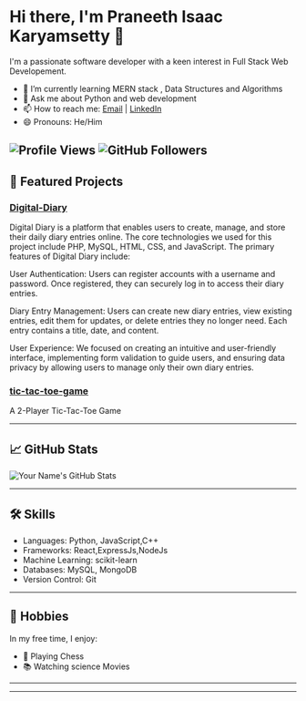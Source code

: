 # Hi there, I'm Praneeth Isaac Karyamsetty 👋

I'm a passionate software developer with a keen interest in Full Stack Web Developement.

- 🌱 I’m currently learning  MERN stack , Data Structures and Algorithms
- 💬 Ask me about Python and web development
- 📫 How to reach me: [Email](mailto:karyamsettypraneethisaac@example.com) |  [LinkedIn](https://www.linkedin.com/in/praneeth-isaac-karyamsetty-1823a1242/)
- 😄 Pronouns: He/Him

![Profile Views](https://komarev.com/ghpvc/?username=praneeth2862)
![GitHub Followers](https://img.shields.io/github/followers/praneeth2862?label=Followers&style=social)
---

## 🚀 Featured Projects

### [Digital-Diary](https://github.com/Praneeth2862/Digital-Diary-Website-Project)
Digital Diary is a platform that enables users to create, manage, and store their daily diary entries online. The core technologies we used for this project include PHP, MySQL, HTML, CSS, and JavaScript.
The primary features of Digital Diary include:

User Authentication: Users can register accounts with a username and password. Once registered, they can securely log in to access their diary entries.

Diary Entry Management: Users can create new diary entries, view existing entries, edit them for updates, or delete entries they no longer need. Each entry contains a title, date, and content.

User Experience: We focused on creating an intuitive and user-friendly interface, implementing form validation to guide users, and ensuring data privacy by allowing users to manage only their own diary entries.

### [tic-tac-toe-game](https://github.com/Praneeth2862/Tic-Tac-Toe-Game)
A 2-Player Tic-Tac-Toe Game

---

## 📈 GitHub Stats

![Your Name's GitHub Stats](https://github-readme-stats.vercel.app/api?username=yourusername&show_icons=true&theme=dark)

---

## 🛠️ Skills

- Languages: Python, JavaScript,C++
- Frameworks: React,ExpressJs,NodeJs
- Machine Learning: scikit-learn
- Databases: MySQL, MongoDB
- Version Control: Git

---

## 🎨 Hobbies

In my free time, I enjoy:
- 🎸 Playing Chess
- 📚 Watching science Movies

---

---


